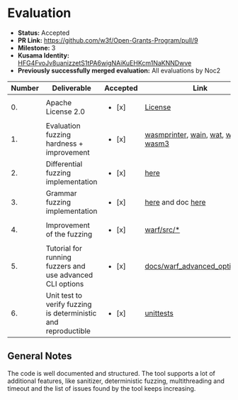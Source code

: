 # Evaluation

* **Status:** Accepted
* **PR Link:** https://github.com/w3f/Open-Grants-Program/pull/9
* **Milestone:** 3
* **Kusama Identity:** [HFG4FvoJv8uanizzetS1tPA6wigNAiKuEHKcm1NaKNNDwve](https://polkascan.io/pre/kusama/account/HFG4FvoJv8uanizzetS1tPA6wigNAiKuEHKcm1NaKNNDwve)
* **Previously successfully merged evaluation:** All evaluations by Noc2

| Number | Deliverable | Accepted | Link | Evaluation Notes |
| ------------- | ------------- | ------------- | ------------- |------------- |
| 0. | Apache License 2.0 | <ul><li>[x] </li></ul>|[License](https://github.com/pventuzelo/wasm_runtimes_fuzzing/blob/master/LICENSE)| The code has the correct license and references other implementations |
| 1. | Evaluation fuzzing hardness + improvement |<ul><li>[x] </li></ul>| [wasmprinter](https://github.com/pventuzelo/wasm_runtimes_fuzzing/blob/master/warf/targets/src/wasmprinter.rs), [wain](https://github.com/pventuzelo/wasm_runtimes_fuzzing/blob/master/warf/targets/src/wain.rs), [wat](https://github.com/pventuzelo/wasm_runtimes_fuzzing/blob/master/warf/targets/src/wat.rs), [wast](https://github.com/pventuzelo/wasm_runtimes_fuzzing/blob/master/warf/targets/src/wast.rs), [wasm3](https://github.com/pventuzelo/wasm_runtimes_fuzzing/blob/master/warf/targets/src/wasm3.rs) | Implemented | 
| 2. | Differential fuzzing implementation |<ul><li>[x] </li></ul>| [here](https://github.com/pventuzelo/wasm_runtimes_fuzzing/blob/e041e2c2dbb3940b1a5085d12e0181a3f82f4cd8/warf/targets/src/lib.rs#L7-L83)  | Implemented | 
| 3. | Grammar fuzzing implementation |<ul><li>[x] </li></ul>| [here](https://github.com/pventuzelo/wasm_runtimes_fuzzing/tree/master/warf/dictionary) and doc [here](https://github.com/pventuzelo/wasm_runtimes_fuzzing/blob/master/docs/warf_advanced_options.md#dict-only-for-target) | Allows you to provide dictionaries | 
| 4. | Improvement of the fuzzing |<ul><li>[x] </li></ul>| [warf/src/\*](https://github.com/pventuzelo/wasm_runtimes_fuzzing/tree/master/warf/src) | Huge code refactoring | 
| 5. | Tutorial for running fuzzers and use advanced CLI options |<ul><li>[x] </li></ul>| [docs/warf_advanced_options.md](https://github.com/pventuzelo/wasm_runtimes_fuzzing/blob/master/docs/warf_advanced_options.md) | It’s easy to follow the documentation. | 
| 6. | Unit test to verify fuzzing is deterministic and reproductible |<ul><li>[x] </li></ul>| [unittests](https://github.com/pventuzelo/wasm_runtimes_fuzzing/blob/e041e2c2dbb3940b1a5085d12e0181a3f82f4cd8/warf/Makefile#L73-L117) | Initially I got some errors, but the following commit resolved it: https://github.com/pventuzelo/wasm_runtimes_fuzzing/commit/43dadb714a31f1156b718b4a4e064f3496990384 | 

## General Notes

The code is well documented and structured. The tool supports a lot of additional features, like sanitizer, deterministic fuzzing, multithreading and timeout and the list of issues found by the tool keeps increasing. 
